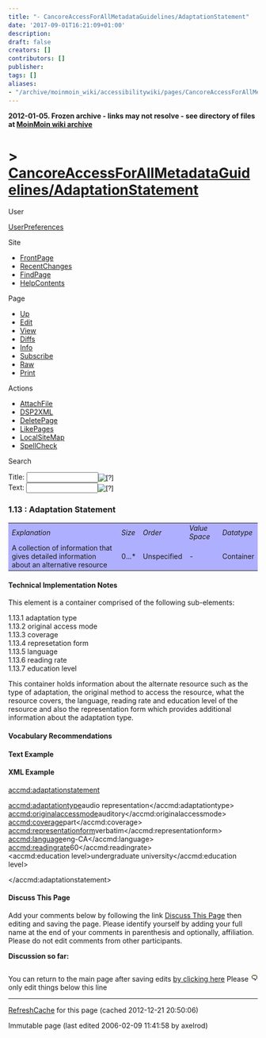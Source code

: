```yaml
---
title: "- CancoreAccessForAllMetadataGuidelines/AdaptationStatement"
date: '2017-09-01T16:21:09+01:00'
description: 
draft: false
creators: []
contributors: []
publisher: 
tags: []
aliases:
- "/archive/moinmoin_wiki/accessibilitywiki/pages/CancoreAccessForAllMetadataGuidelines_2fAdaptationStatement.html"
---
```


**2012-01-05. Frozen archive - links may not resolve - see directory of files at [MoinMoin wiki archive](/moinmoin-wiki-archive/)**

# > [CancoreAccessForAllMetadataGuidelines/AdaptationStatement](http://dublincore.org/accessibilitywiki/CancoreAccessForAllMetadataGuidelines_2fAdaptationStatement?action=fullsearch&value=%2FAdaptationStatement&literal=1&case=1&context=40 "Click here to do a full-text search for this title")

User

 [UserPreferences](http://dublincore.org/accessibilitywiki/UserPreferences)
  

Site

- [FrontPage](http://dublincore.org/accessibilitywiki/FrontPage)
- [RecentChanges](http://dublincore.org/accessibilitywiki/RecentChanges)
- [FindPage](http://dublincore.org/accessibilitywiki/FindPage)
- [HelpContents](http://dublincore.org/accessibilitywiki/HelpContents)

Page

- [Up](http://dublincore.org/accessibilitywiki/CancoreAccessForAllMetadataGuidelines "Up")
- [Edit](http://dublincore.org/accessibilitywiki/CancoreAccessForAllMetadataGuidelines_2fAdaptationStatement?action=edit "Edit")
- [View](http://dublincore.org/accessibilitywiki/CancoreAccessForAllMetadataGuidelines_2fAdaptationStatement "View")
- [Diffs](http://dublincore.org/accessibilitywiki/CancoreAccessForAllMetadataGuidelines_2fAdaptationStatement?action=diff "Diffs")
- [Info](http://dublincore.org/accessibilitywiki/CancoreAccessForAllMetadataGuidelines_2fAdaptationStatement?action=info "Info")
- [Subscribe](http://dublincore.org/accessibilitywiki/CancoreAccessForAllMetadataGuidelines_2fAdaptationStatement?action=subscribe "Subscribe")
- [Raw](http://dublincore.org/accessibilitywiki/CancoreAccessForAllMetadataGuidelines_2fAdaptationStatement?action=raw "Raw")
- [Print](http://dublincore.org/accessibilitywiki/CancoreAccessForAllMetadataGuidelines_2fAdaptationStatement?action=print "Print")

Actions

- [AttachFile](http://dublincore.org/accessibilitywiki/CancoreAccessForAllMetadataGuidelines_2fAdaptationStatement?action=AttachFile)
- [DSP2XML](http://dublincore.org/accessibilitywiki/CancoreAccessForAllMetadataGuidelines_2fAdaptationStatement?action=DSP2XML)
- [DeletePage](http://dublincore.org/accessibilitywiki/CancoreAccessForAllMetadataGuidelines_2fAdaptationStatement?action=DeletePage)
- [LikePages](http://dublincore.org/accessibilitywiki/CancoreAccessForAllMetadataGuidelines_2fAdaptationStatement?action=LikePages)
- [LocalSiteMap](http://dublincore.org/accessibilitywiki/CancoreAccessForAllMetadataGuidelines_2fAdaptationStatement?action=LocalSiteMap)
- [SpellCheck](http://dublincore.org/accessibilitywiki/CancoreAccessForAllMetadataGuidelines_2fAdaptationStatement?action=SpellCheck)

Search

<form method="POST" action="/accessibilitywiki/CancoreAccessForAllMetadataGuidelines_2fAdaptationStatement">
<p>
<input name="action" value="inlinesearch" type="hidden">
<input name="context" value="40" type="hidden">
Title: <input name="text_title" size="15" maxlength="50" type="text"><input src="CancoreAccessForAllMetadataGuidelines_2fAdaptationStatement_files/moin-search.png" name="button_title" alt="[?]" type="image"><br>Text: <input name="text_full" size="15" maxlength="50" type="text"><input src="CancoreAccessForAllMetadataGuidelines_2fAdaptationStatement_files/moin-search.png" name="button_full" alt="[?]" type="image">
</p>
</form>

### 1.13 : Adaptation Statement

<table bgcolor="#AFAFFF" width="50%">
  <tbody>
    <tr>
      <td>
        <em>Explanation</em>
      </td>
      <td>
        <em>Size</em>
      </td>
      <td>
        <em>Order</em>
      </td>
      <td>
        <em>Value Space</em>
      </td>
      <td>
        <em>Datatype</em>
      </td>
    </tr>
    <tr>
      <td>
        A collection of information that gives detailed information about an alternative resource</td>
      <td>
        0...*</td>
      <td>
        Unspecified</td>
      <td>
        -</td>
      <td>
        Container</td>
    </tr>
  </tbody>
</table>


#### Technical Implementation Notes
This element is a container comprised of the following sub-elements:  

 1.13.1 adaptation type  
 1.13.2 original access mode  
 1.13.3 coverage  
 1.13.4 represetation form  
 1.13.5 language  
 1.13.6 reading rate  
 1.13.7 education level  

This container holds information about the alternate resource such as the type of adaptation, the original method to access the resource, what the resource covers, the language, reading rate and education level of the resource and also the representation form which provides additional information about the adaptation type.

#### Vocabulary Recommendations

#### Text Example

#### XML Example
<accmd:adaptationstatement>  

 <accmd:adaptationtype>audio representation</accmd:adaptationtype>  
 <accmd:originalaccessmode>auditory</accmd:originalaccessmode>  
 <accmd:coverage>part</accmd:coverage>  
 <accmd:representationform>verbatim</accmd:representationform>  
 <accmd:language>eng-CA</accmd:language>  
 <accmd:readingrate>60</accmd:readingrate>  
 <accmd:education level>undergraduate university</accmd:education level>  

</accmd:adaptationstatement>

#### Discuss This Page
Add your comments below by following the link [Discuss This Page](http://dublincore.org/accessibilitywiki/CancoreAccessForAllMetadataGuidelines_2fAdaptationStatement_2fDiscuss) then editing and saving the page. Please identify yourself by adding your full name at the end of your comments in parenthesis and optionally, affiliation. Please do not edit comments from other participants. 

**Discussion so far:**

## [<img src="CancoreAccessForAllMetadataGuidelines_2fAdaptationStatement_files/moin-edit.png" alt="Edit" align="right" height="12" width="12">](http://dublincore.org/accessibilitywiki/CancoreAccessForAllMetadataGuidelines_2fAdaptationStatement_2fDiscuss?action=edit&backto=CancoreAccessForAllMetadataGuidelines%2FAdaptationStatement) [](http://dublincore.org/accessibilitywiki/CancoreAccessForAllMetadataGuidelines_2fAdaptationStatement_2fDiscuss)

You can return to the main page after saving edits [by clicking here](http://dublincore.org/accessibilitywiki/CancoreAccessForAllMetadataGuidelines_2fAdaptationStatement) Please only edit things below this line 
* * *

 [RefreshCache](http://dublincore.org/accessibilitywiki/CancoreAccessForAllMetadataGuidelines_2fAdaptationStatement?action=refresh&arena=Page.py&key=CancoreAccessForAllMetadataGuidelines_2fAdaptationStatement.text_html) for this page (cached 2012-12-21 20:50:06)  

Immutable page (last edited 2006-02-09 11:41:58 by axelrod)

